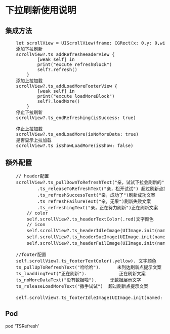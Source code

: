 # 下拉刷新使用说明

## 集成方法
<pre>
	let scrollView = UIScrollView(frame: CGRect(x: 0,y: 0,width: 300,height: 300))
	添加下拉刷新
	scrollView?.ts_addRefreshHeaderView {
            [weak self] in
            print("excute refreshBlock")
            self?.refresh()
        }
   	添加上拉加载 
	scrollView?.ts_addLoadMoreFooterView {
            [weak self] in
            print("excute loadMoreBlock")
            self?.loadMore()
        }
   	停止下拉刷新
	scrollView?.ts_endRefreshing(isSuccess: true)
    
    停止上拉加载
	scrollView?.ts_endLoadMore(isNoMoreData: true)
   	是否显示上拉加载
	scrollView?.ts_isShowLoadMore(isShow: false)
</pre>

## 额外配置

<pre>
	// header配置
	scrollView?.ts_pullDownToRefreshText("亲，试试下拉会刷新的") 未到达刷新点提示文案
            .ts_releaseToRefreshText("亲，松开试试") 超过刷新点提示文案
            .ts_refreshSuccessText("亲，成功了")刷新成功文案
            .ts_refreshFailureText("亲，无果")刷新失败文案
            .ts_refreshingText("亲，正在努力刷新")正在刷新文案
        // color
        self.scrollView?.ts_headerTextColor(.red)文字颜色
        // icon
        self.scrollView?.ts_headerIdleImage(UIImage.init(named: "youku_refreshing")) 未到达刷新点展位图片
        self.scrollView?.ts_headerSucImage(UIImage.init(named: "youku_refreshing")) 刷新成功图片
        self.scrollView?.ts_headerFailImage(UIImage.init(named: "youku_refreshing")) 刷新失败图片
        
    //footer配置
    self.scrollView?.ts_footerTextColor(.yellow). 文字颜色
    ts_pullUpToRefreshText("哈哈哈").		未到达刷新点提示文案
    ts_loaddingText("正在刷新").			正在刷新文案
    ts_noMoreDataText("没有数据啦").		无数据展示文字
    ts_releaseLoadMoreText("撒手试试")	超过刷新点提示文案
    
    self.scrollView?.ts_footerIdleImage(UIImage.init(named: "youku_refreshing"))   未到达刷新点展位图片
</pre>

## Pod
pod 'TSRefresh'